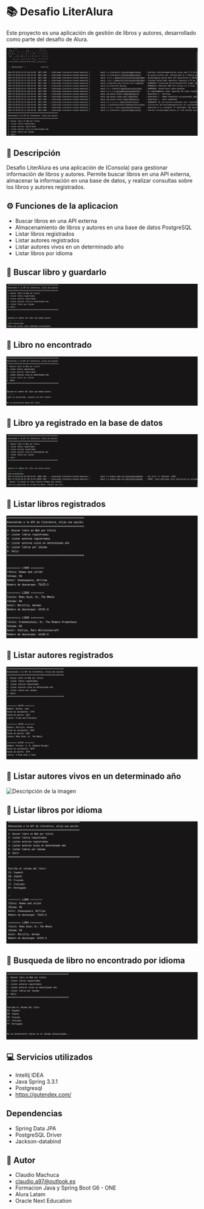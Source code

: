 # 📚 Desafio LiterAlura

Este proyecto es una aplicación de gestión de libros y autores, desarrollado como parte del desafío de Alura.


![Descripción de la imagen](imagenes/Menu.jpg)


## 🚀 Descripción

Desafio LiterAlura es una aplicación de (Consola) para gestionar información de libros y autores. Permite buscar libros en una API externa, almacenar la información en una base de datos, y realizar consultas sobre los libros y autores registrados.

## ⚙️ Funciones de la aplicacion 

- Buscar libros en una API externa
- Almacenamiento de libros y autores en una base de datos PostgreSQL
- Listar libros registrados
- Listar autores registrados
- Listar autores vivos en un determinado año
- Listar libros por idioma 


## 📝 Buscar libro y guardarlo

![Descripción de la imagen](imagenes/Buscar%20libro%20y%20guardarlo.jpg)

## 📝 Libro no encontrado

![Descripción de la imagen](imagenes/Libro%20no%20encontrado.jpg)

## 📝 Libro ya registrado en la base de datos

![Descripción de la imagen](imagenes/Libro%20ya%20registrado.jpg)

## 📝 Listar libros registrados

![Descripción de la imagen](imagenes/Listar%20libros%20registrados.jpg)

## 📝 Listar autores registrados

![Descripción de la imagen](imagenes/Listar%20autores%20registrados.jpg)

## 📝 Listar autores vivos en un determinado año

![Descripción de la imagen](imagenes/Listar%20autores%20vivos%20en%20determinado%20año.jpg)

## 📝 Listar libros por idioma

![Descripción de la imagen](imagenes/Listar%20libros%20por%20idioma.jpg)

## 📝 Busqueda de libro no encontrado por idioma

![Descripción de la imagen](imagenes/No%20se%20encontraron%20libros%20en%20el%20idioma.jpg)

## 💻 Servicios utilizados

- Intellij IDEA
- Java Spring 3.3.1
- Postgresql
- https://gutendex.com/

## Dependencias 

- Spring Data JPA
- PostgreSQL Driver
- Jackson-databind

## 📧 Autor 

- Claudio Machuca
- claudio.a97@outlook.es
- Formacion Java y Spring Boot G6 - ONE
- Alura Latam
- Oracle Next Education
